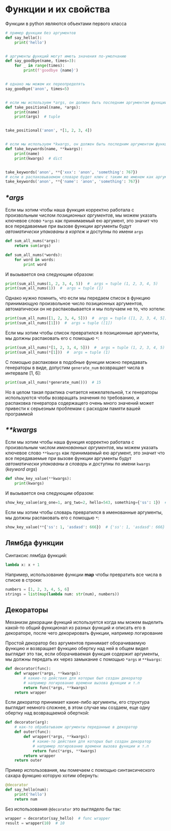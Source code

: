 # Функции и их свойства

Функции в python являются объектами первого класса

```python
# пример функции без аргументов
def say_hello():
    print('hello')


# аргументы функций могут иметь значения по-умолчанию
def say_goodbye(name, times=3):
    for _ in range(times):
        print(f'goodbye {name}')


# однако мы можем их переопределять
say_goodbye('anon', times=5)


# если мы используем *args, он должен быть последним аргументом функции
def take_positional(name, *args):
    print(name)
    print(args)  # tuple


take_positional('anon', *[1, 2, 3, 4])


# если мы используем *kwargs, он должен быть последним аргументом функции
def take_keywords(name, **kwargs):
    print(name)
    print(kwargs)  # dict


take_keywords('anon', **{'xxx': 'anon', 'something': 767})
# если в распаковываемом словаре будет ключ с таким же именем как аргумент функции (в нашем случае name) мы получим ошибку got multiple values for argument 'name'
take_keywords('anon', **{'name': 'anon', 'something': 767})
```

## _*args_

Если мы хотим чтобы наша функция корректно работала с произвольным числом _позиционных аргументов_, мы можем указать ключевое слово `*args` как принимаемый ею аргумент, это значит что все передаваемые при вызове функции аргументы будут _автоматически упакованы в кортеж_ и доступны по имени `args`

```python
def sum_all_nums(*args):
    return sum(args)

def sum_all_nums(*words):
    for word in words:
        print word
```

И вызывается она следующим образом:

```python
print(sum_all_nums(1, 2, 3, 4, 5))  #  args = tuple (1, 2, 3, 4, 5)
print(sum_all_nums(1))  #  args = tuple (1)
```

Однако нужно помнить, что если мы передаем список в функцию принимающую произвольное число позиционных аргументов, автоматически он не распаковывается и мы получаем не то, что хотели:

```python
print(sum_all_nums([1, 2, 3, 4, 5]))  #  args = tuple ([1, 2, 3, 4, 5])
print(sum_all_nums([1]))  #  args = tuple ([1])
```

Если мы хотим чтобы список превратился в позиционные аргументы, мы должны распаковать его с помощью `*`:

```python
print(sum_all_nums(*[1, 2, 3, 4, 5]))  #  args = tuple (1, 2, 3, 4, 5)
print(sum_all_nums(*[1]))  #  args = tuple (1)
```

С помощью распаковки в подобные функции можно передавать генераторы в виде, допустим `generate_num` возвращает числа в интервале \[1, 6\]:

```python
print(sum_all_nums(*generate_num()))  # 15
```

Но в целом такая практика считается нежелательной, т.к генераторы используются чтобы возвращать значения по требованию, и распаковка генератора содержащего очень много значений может привести к серьезным проблемам с расходом памяти вашей программой

## _**kwargs_

Если мы хотим чтобы наша функция корректно работала с произвольным числом _именованных аргументов_, мы можем указать ключевое слово `**kwargs` как принимаемый ею аргумент, это значит что все передаваемые при вызове функции аргументы будут _автоматически упакованы в словарь_ и доступны по имени `kwargs` (_keyword args_)

```python
def show_key_value(**kwargs):
    print(kwargs)
```

И вызывается она следующим образом:

```python
show_key_value(arg_one=1, arg_two=2, hello=543, something={'ss': 1})  # kwargs = {'arg_one': 1, 'arg_two': 2, 'hello': 543, 'somethin': {'ss': 1}}
```

Если мы хотим чтобы словарь превратился в именованные аргументы, мы должны распаковать его с помощью `*`:

```python
show_key_value(**{'ss': 1, 'asdasd': 666})  # {'ss': 1, 'asdasd': 666}
```

## Лямбда функции

Синтаксис лямбда функций: 

```python
lambda x: x + 1
```

Например, использование функции __map__ чтобы превратить все числа в списке в строки:

```python
numbers = [1, 2, 3, 4, 5, 6]
strings = list(map(lambda num: str(num), numbers))
```

## Декораторы

Механизм декорации функций используется когда мы можем выделить какой-то общий функционал из разных функций и описать его в декораторе, после чего декорировать функции, например логирование

Простой декоратор без аргументов принимает оборачиваемую функцию и возвращает функцию обертку над ней в общем видел выглядит это так, если оборачиваемая функция содержит аргументы, мы должны передать их через замыкание с помощью `*args` и `**kwargs`:

```python
def decorator(func):
    def wrapper(*args, **kwargs):
        # какие-то действия для которых был создан декоратор
        # например логирование времени вызова функции и т.п
        return func(*args, **kwargs)
    return wrapper
```

Если декоратор принимает какие-либо аргументы, его структура выглядит немного сложнее, в этом случае мы создаем, еще одну обертку над возвращаемой оберткой:

```python
def decorator(arg):
    # как-то обрабатываем аргументы переданные в декоратор
    def outer(func):
        def wrapper(*args, **kwargs):
            # какие-то действия для которых был создан декоратор
            # например логирование времени вызова функции и т.п
            return func(*args, **kwargs)
        return wrapper
    return outer
```

Пример использования, мы помечаем с помощью синтаксического сахара функцию которую хотим обернуть:

```python
@decorator
def say_hello(num):
    print('hello')
    return num
```

Без использования `@decorator` это выглядело бы так:

```python
wrapper = decorator(say_hello)  # func wrapper
result = wrapper(10)  # 10
```
